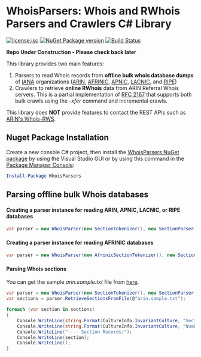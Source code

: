 # WhoisParsers: Whois and RWhois Parsers and Crawlers C# Library

[![license:isc](https://img.shields.io/badge/license-mit-brightgreen.svg?style=flat-square)](https://github.com/Microsoft/WhoisParsers/blob/master/LICENSE) [![NuGet Package version](https://img.shields.io/nuget/v/WhoisParsers.svg?style=flat-square)](https://www.nuget.org/packages/WhoisParsers/) [![Build Status](https://img.shields.io/travis/Microsoft/WhoisParsers.svg?style=flat-square)](https://travis-ci.org/Microsoft/WhoisParsers)

**Repo Under Construction - Please check back later**

This library provides two main features:

1. Parsers to read Whois records from **offline bulk whois database dumps** of [IANA](https://www.iana.org/) organizations ([ARIN](https://www.arin.net/), [AFRINIC](https://www.afrinic.net/), [APNIC](https://www.apnic.net/), [LACNIC](http://www.lacnic.net), and [RIPE](https://www.ripe.net/))
2. Crawlers to retrieve **online RWhois** data from ARIN Referral Whois servers. This is a partial implementation of [RFC 2167](https://tools.ietf.org/html/rfc2167) that supports both bulk crawls using the *-xfer* command and incremental crawls.

This library does **NOT** provide features to contact the REST APIs such as [ARIN's Whois-RWS](https://www.arin.net/resources/whoisrws/).

## Nuget Package Installation

Create a new console C# project, then install the [WhoisParsers NuGet package](https://www.nuget.org/packages/WhoisParsers/) by using the Visual Studio GUI or by using this command in the [Package Manager Console](http://docs.nuget.org/consume/package-manager-console):

```PowerShell
Install-Package WhoisParsers
```

## Parsing offline bulk Whois databases

#### Creating a parser instance for reading ARIN, APNIC, LACNIC, or RIPE databases
```C#
var parser = new WhoisParser(new SectionTokenizer(), new SectionParser());
```

#### Creating a parser instance for reading AFRINIC databases
```C#
var parser = new WhoisParser(new AfrinicSectionTokenizer(), new SectionParser());
```

#### Parsing Whois sections

You can get the sample *arin.sample.txt* file from [here](WhoisDatabaseParsers.Tests/afrinic.sample.txt).

```C#
var parser = new WhoisParser(new SectionTokenizer(), new SectionParser());
var sections = parser.RetrieveSectionsFromFile(@"arin.sample.txt");

foreach (var section in sections)
{
    Console.WriteLine(string.Format(CultureInfo.InvariantCulture, "Section ID: {0}", section.Id));
    Console.WriteLine(string.Format(CultureInfo.InvariantCulture, "Number of records: {0}", section.Records.Count));
    Console.WriteLine("---- Section Records:");
    Console.WriteLine(section);
    Console.WriteLine();
}
```
